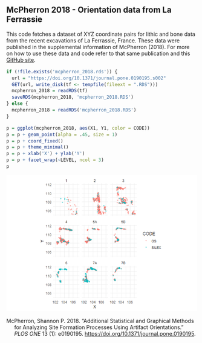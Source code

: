 
## McPherron 2018 - Orientation data from La Ferrassie

This code fetches a dataset of XYZ coordinate pairs for lithic and bone
data from the recent excavations of La Ferrassie, France. These data
were published in the supplemental information of McPherron (2018). For
more on how to use these data and code refer to that same publication
and this [GitHub site](https://github.com/surf3s/Orientations).

``` r
if (!file.exists('mcpherron_2018.rds')) {
  url = "https://doi.org/10.1371/journal.pone.0190195.s002"
  GET(url, write_disk(tf <- tempfile(fileext = ".RDS")))
  mcpherron_2018 = readRDS(tf)
  saveRDS(mcpherron_2018, 'mcpherron_2018.RDS') 
} else {
  mcpherron_2018 = readRDS('mcpherron_2018.RDS')
}
```

``` r
p = ggplot(mcpherron_2018, aes(X1, Y1, color = CODE))
p = p + geom_point(alpha = .45, size = 1)
p = p + coord_fixed()
p = p + theme_minimal()
p = p + xlab('X') + ylab('Y')
p = p + facet_wrap(~LEVEL, ncol = 3)
p
```

![](readme_files/figure-gfm/plot_data-1.png)<!-- -->

<div id="refs" class="references hanging-indent">

<div id="ref-mcpherron_additional_2018">

McPherron, Shannon P. 2018. “Additional Statistical and Graphical
Methods for Analyzing Site Formation Processes Using Artifact
Orientations.” *PLOS ONE* 13 (1): e0190195.
<https://doi.org/10.1371/journal.pone.0190195>.

</div>

</div>
